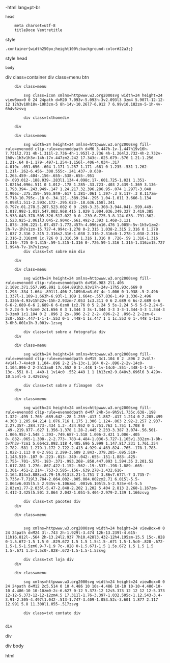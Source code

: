 -html lang=pt-br




    head

        meta charset=utf-8
        titleDoce Ventretitle
style

    .container{width250px;height100%;background-color#22a3;}
    
style
    head

    body

div class=container
    div class=menu btn

        div class=menu

            svg class=icon xmlns=httpwww.w3.org2000svg width=24 height=24 viewBox=0 0 24 24path d=M20 7.093v-5.093h-3v2.093l3 3zm4 5.907l-12-12-12 12h3v10h18v-10h3zm-5 8h-14v-10.26l7-6.912 7 6.99v10.182zm-5-1h-4v-6h4v6zsvg
    
            div class=txthomediv
    
        div
        
        div class=menu
    
            svg width=24 height=24 xmlns=httpwww.w3.org2000svg fill-rule=evenodd clip-rule=evenoddpath d=M6 3.447h-1v-1.447h19v16h-7.731l2.731 4h-1.311l-2.736-4h-1.953l-2.736 4h-1.264l2.732-4h-2.732v-1h8v-1h3v1h3v-14h-17v.447zm2.242 17.343c-.025.679-.576 1.21-1.256 1.21-.64 0-1.179-.497-1.254-1.156l-.406-4.034-.317 4.019c-.051.656-.604 1.171-1.257 1.171-.681 0-1.235-.531-1.262-1.21l-.262-6.456-.308.555c-.241.437-.8.638-1.265.459-.404-.156-.655-.538-.655-.951 0-.093.012-.188.039-.283l1.134-4.098c.17-.601.725-1.021 1.351-1.021h4.096c.511 0 1.012-.178 1.285-.33.723-.403 2.439-1.369 3.136-1.793.394-.243.949-.147 1.24.217.32.396.286.95-.074 1.297l-3.048 2.906c-.375.359-.595.849-.617 1.381-.061 1.397-.3 8.117-.3 8.117zm-5.718-10.795c-.18 0-.34.121-.389.294-.295 1.04-1.011 3.666-1.134 4.098l1.511-2.593c.172-.295.623-.18.636.158l.341 8.797c.01.278.5.287.523.002 0 0 .269-3.35.308-3.944.041-.599.449-1.017.992-1.017.547.002.968.415 1.029 1.004.036.349.327 3.419.385 3.938.043.378.505.326.517.022 0 0 .239-6.725.3-8.124.033-.791.362-1.523.925-2.061l3.045-2.904c-.661.492-2.393 1.468-3.121 1.873-.396.221-1.07.457-1.772.457h-4.096zm16.476 1.005h-5v-1h5v1zm2-2h-7v-1h7v1zm-15.727-4.994c-1.278 0-2.315 1.038-2.315 2.316 0 1.278 1.037 2.316 2.315 2.316s2.316-1.038 2.316-2.316c0-1.278-1.038-2.316-2.316-2.316zm0 1c.726 0 1.316.59 1.316 1.316 0 .726-.59 1.316-1.316 1.316-.725 0-1.315-.59-1.315-1.316 0-.726.59-1.316 1.315-1.316zm15.727 1.994h-7v-1h7v1zsvg
            div class=txt sobre mim div
    
        div
        
        div class=menu
    
            svg width=24 height=24 xmlns=httpwww.w3.org2000svg fill-rule=evenodd clip-rule=evenoddpath d=M16.983 2l1.406 2.109c.371.557.995.891 1.664.891h3.93v17h-24v-17h5.93c.669 0 1.293-.334 1.664-.891l1.406-2.109h8zm3.07 4c-1.006 0-1.938-.5-2.496-1.337l-1.109-1.663h-6.93l-1.109 1.664c-.557.836-1.49 1.336-2.496 1.336h-4.93v15h22v-15h-2.93zm-7.053 1c3.311 0 6 2.689 6 6s-2.689 6-6 6-6-2.689-6-6 2.689-6 6-6zm0 1c2.76 0 5 2.24 5 5s-2.24 5-5 5-5-2.24-5-5 2.24-5 5-5zm0 2c1.656 0 3 1.344 3 3s-1.344 3-3 3-3-1.344-3-3 1.344-3 3-3zm0 1c1.104 0 2 .896 2 2s-.896 2-2 2-2-.896-2-2 .896-2 2-2zm-8-2c0-.552-.447-1-1-1-.553 0-1 .448-1 1s.447 1 1 1c.553 0 1-.448 1-1zm-3-6h3.001v1h-3.001v-1zsvg
    
            div class=txt sobre a fotografia div
        div
        
        div class=menu
    
            svg width=24 height=24 xmlns=httpwww.w3.org2000svg fill-rule=evenodd clip-rule=evenoddpath d=M15 3c1.104 0 2 .896 2 2v4l7-4v14l-7-4v4c0 1.104-.896 2-2 2h-13c-1.104 0-2-.896-2-2v-14c0-1.104.896-2 2-2h13zm0 17c.552 0 1-.448 1-1v-14c0-.551-.448-1-1-1h-13c-.551 0-1 .449-1 1v14c0 .552.449 1 1 1h13zm2-9.848v3.696l6 3.429v-10.554l-6 3.429zsvg
    
            div class=txt sobre a filmagem  div
        div
    
        div class=menu
    
            svg width=24 height=24 xmlns=httpwww.w3.org2000svg fill-rule=evenodd clip-rule=evenoddpath d=M7 24h-5v-9h5v1.735c.638-.198 1.322-.495 1.765-.689.642-.28 1.259-.417 1.887-.417 1.214 0 2.205.499 4.303 1.205.64.214 1.076.716 1.175 1.306 1.124-.863 2.92-2.257 2.937-2.27.357-.284.773-.434 1.2-.434.952 0 1.751.763 1.751 1.708 0 .49-.219.977-.627 1.356-1.378 1.28-2.445 2.233-3.387 3.074-.56.501-1.066.952-1.548 1.393-.749.687-1.518 1.006-2.421 1.006-.405 0-.832-.065-1.308-.2-2.773-.783-4.484-1.036-5.727-1.105v1.332zm-1-8h-3v7h3v-7zm1 5.664c2.092.118 4.405.696 5.999 1.147.817.231 1.761.354 2.782-.581 1.279-1.172 2.722-2.413 4.929-4.463.824-.765-.178-1.783-1.022-1.113 0 0-2.961 2.299-3.689 2.843-.379.285-.695.519-1.148.519-.107 0-.223-.013-.349-.042-.655-.151-1.883-.425-2.755-.701-.575-.183-.371-.993.268-.858.447.093 1.594.35 2.201.52 1.017.281 1.276-.867.422-1.152-.562-.19-.537-.198-1.889-.665-1.301-.451-2.214-.753-3.585-.156-.639.278-1.432.616-2.164.814v3.888zm3.79-19.913l3.21-1.751 7 3.86v7.677l-7 3.735-7-3.735v-7.719l3.784-2.064.002-.005.004.002zm2.71 6.015l-5.5-2.864v6.035l5.5 2.935v-6.106zm1 .001v6.105l5.5-2.935v-6l-5.5 2.83zm1.77-2.035l-5.47-2.848-2.202 1.202 5.404 2.813 2.268-1.167zm-4.412-3.425l5.501 2.864 2.042-1.051-5.404-2.979-2.139 1.166zsvg
    
            div class=txt pacotes div
        div
        
        div class=menu
    
    
            svg xmlns=httpwww.w3.org2000svg width=24 height=24 viewBox=0 0 24 24path d=M24 3l-.743 2h-1.929l-3.474 12h-13.239l-4.615-11h16.812l-.564 2h-13.24l2.937 7h10.428l3.432-12h4.195zm-15.5 15c-.828 0-1.5.672-1.5 1.5 0 .829.672 1.5 1.5 1.5s1.5-.671 1.5-1.5c0-.828-.672-1.5-1.5-1.5zm6.9-7-1.9 7c-.828 0-1.5.671-1.5 1.5s.672 1.5 1.5 1.5 1.5-.671 1.5-1.5c0-.828-.672-1.5-1.5-1.5zsvg
    
            div class=txt loja div
        div
        
        div class=menu
    
            svg xmlns=httpwww.w3.org2000svg width=24 height=24 viewBox=0 0 24 24path d=M12 2c5.514 0 10 4.486 10 10s-4.486 10-10 10-10-4.486-10-10 4.486-10 10-10zm0-2c-6.627 0-12 5.373-12 12s5.373 12 12 12 12-5.373 12-12-5.373-12-12-12zm4.5 17.311l-1.76-3.397-1.032.505c-1.12.543-3.4-3.91-2.305-4.497l1.042-.513-1.747-3.409-1.053.52c-3.601 1.877 2.117 12.991 5.8 11.308l1.055-.517zsvg
    
            div class=txt contato div
    

    div

div

div
    body



html
